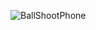 ![BallShootPhone](https://user-images.githubusercontent.com/78274996/215565705-5d055fd3-730f-405f-b710-f30188ae220a.png)

